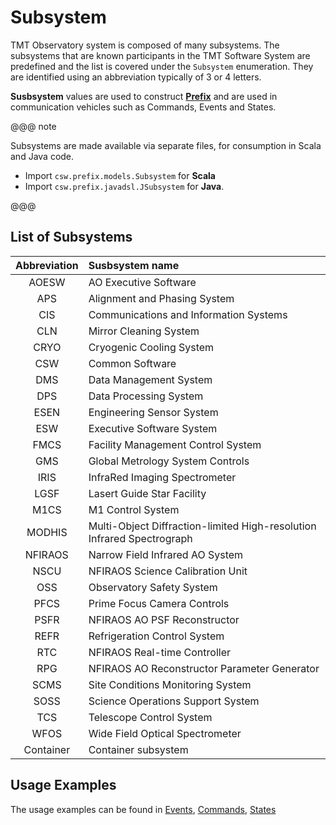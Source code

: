 # Subsystem

TMT Observatory system is composed of many subsystems. The subsystems that are known participants in the TMT Software System are predefined and the list is covered under the `Subsystem` enumeration. 
They are identified using an abbreviation typically of 3 or 4 letters. 

**Susbsystem** values are used to construct **[Prefix](commands.html#Prefix)** and are used in communication vehicles such as Commands, Events and States.

@@@ note

Subsystems are made available via separate files, for consumption in Scala and Java code.

 * Import `csw.prefix.models.Subsystem` for **Scala** 
 * Import `csw.prefix.javadsl.JSubsystem` for **Java**.  

@@@

## List of Subsystems
 
| Abbreviation    | Susbsystem name             |
| :-------------: |:----------------------------| 
|  AOESW        | AO Executive Software |
|  APS          | Alignment and Phasing System |
|  CIS          | Communications and Information Systems |
|  CLN          | Mirror Cleaning System |
|  CRYO         | Cryogenic Cooling System |
|  CSW          | Common Software |
|  DMS          | Data Management System |
|  DPS          | Data Processing System |
|  ESEN         | Engineering Sensor System |
|  ESW          | Executive Software System |
|  FMCS         | Facility Management Control System |
|  GMS          | Global Metrology System Controls |
|  IRIS         | InfraRed Imaging Spectrometer |
|  LGSF         | Lasert Guide Star Facility |
|  M1CS         | M1 Control System |
|  MODHIS       | Multi-Object Diffraction-limited High-resolution Infrared Spectrograph |
|  NFIRAOS      | Narrow Field Infrared AO System |
|  NSCU         | NFIRAOS Science Calibration Unit |
|  OSS          | Observatory Safety System |
|  PFCS         | Prime Focus Camera Controls |
|  PSFR         | NFIRAOS AO PSF Reconstructor |
|  REFR         | Refrigeration Control System |
|  RTC          | NFIRAOS Real-time Controller |
|  RPG          | NFIRAOS AO Reconstructor Parameter Generator |
|  SCMS         | Site Conditions Monitoring System |
|  SOSS         | Science Operations Support System |
|  TCS          | Telescope Control System |
|  WFOS         | Wide Field Optical Spectrometer |
|  Container    | Container subsystem |

## Usage Examples
The usage examples can be found in [Events](events.html), [Commands](commands.html), [States](states.html)